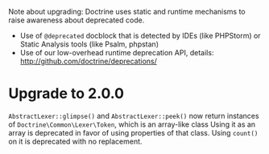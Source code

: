 Note about upgrading: Doctrine uses static and runtime mechanisms to raise
awareness about deprecated code.

- Use of `@deprecated` docblock that is detected by IDEs (like PHPStorm) or
  Static Analysis tools (like Psalm, phpstan)
- Use of our low-overhead runtime deprecation API, details:
  http://github.com/doctrine/deprecations/

# Upgrade to 2.0.0

`AbstractLexer::glimpse()` and `AbstractLexer::peek()` now return
instances of `Doctrine\Common\Lexer\Token`, which is an array-like class
Using it as an array is deprecated in favor of using properties of that class.
Using `count()` on it is deprecated with no replacement.
